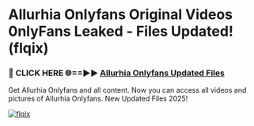 # Allurhia Onlyfans Original Videos 0nlyFans Leaked - Files Updated! (flqix)

<h3>🔴 CLICK HERE 🌐==►► <a href="https://tinyurl.com/2m67pmp6" rel="nofollow">Allurhia Onlyfans Updated Files</a></h3>

Get Allurhia Onlyfans and all content. Now you can access all videos and pictures of Allurhia Onlyfans. New Updated Files 2025!

[![flqix](https://i.imgur.com/H4QAA4z.gif)](https://tinyurl.com/2m67pmp6)
